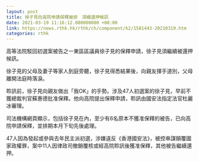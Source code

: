 ```yaml
---
layout: post
title: 徐子見向高院申請保釋被拒　須續還押候訊
date: 2021-03-19 11:16:12.000000000 +08:00
link: https://news.rthk.hk/rthk/ch/component/k2/1581443-20210319.htm
categories: rthk
---
```


高等法院駁回初選案被告之一東區區議員徐子見的保釋申請，徐子見須繼續被還押候訊。 

徐子見的父母及妻子等家人到庭旁聽，徐子見得悉結果後，向親友揮手道別，父母離開法庭時落淚。

聆訊前，徐子見向親友做出「我OK」的手勢。涉及47人初選案的徐子見，早前不獲總裁判官蘇惠德批准保釋。他向高院提出保釋申請，聆訊由國安法指定法官杜麗冰審理。 

司法機構網頁顯示，包括徐子見在內，至少有6名原本不獲准保釋的被告，已向高院申請保釋，並排期本月下旬先後處理。 

47人因為發起或參與去年民主派初選，涉嫌違反《香港國安法》，被控串謀顛覆國家政權罪，案中11人因律政司撤銷覆核或經高院聆訊後獲准保釋，其他被告繼續還押。

